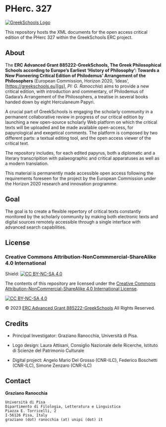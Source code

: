 # PHerc. 327
[![GreekSchools Logo][gs-logo]][gs]

This repository hosts the XML documents for the open access critical edition of the PHerc 327 within the GreekSchools ERC project. 

## About
The **ERC Advanced Grant 885222-GreekSchools, The Greek Philosophical Schools according to Europe’s Earliest ‘History of Philosophy’: Towards a New Pioneering Critical Edition of Philodemus’ Arrangement of the Philosophers** (European Commission, Horizon 2020, ‘Ideas’, [https://greekschools.eu][gs], *PI: G. Ranocchia*) aims to provide a new critical edition, with introduction and commentary, of Philodemus of Gadara’s Arrangement of the Philosophers, a treatise in several books handed down by eight Herculaneum Papyri.

A crucial part of GreekSchools is engaging the scholarly community in a permanent collaborative review in progress of our critical edition by launching a new open-source scholarly Web platform on which the critical texts will be uploaded and be made available open-access, for papyrological and exegetical comments. The platform is composed by two different parts: a textual editing tool, and the open access viewer of the critical text. 

The repository includes, for each edited papyrus, both a diplomatic and a literary transcripition with palaeographic and critical apparatuses as well as a modern translation.

This material is permanently made accessible open access following the requirements foreseen for the project by the European Commission under the Horizon 2020 research and innovation programme. 

## Goal
The goal is to create a flexible repertory of critical texts constantly monitored by the scholarly community by making both electronic texts and digital sources remotely accessible through a single interface with advanced search capabilities.

## License

### Creative Commons Attribution-NonCommmercial-ShareAlike 4.0 International
Shield: [![CC BY-NC-SA 4.0][cc-by-nc-sa-shield]][cc-by-nc-sa]

The contents of this repository are licensed under the
[Creative Commons Attribution-NonCommercial-ShareAlike 4.0 International License][cc-by-nc-sa].

[![CC BY-NC-SA 4.0][cc-by-nc-sa-image]][cc-by-nc-sa]


© 2023 [ERC Advanced Grant 885222-GreekSchools][gs] All Rights Reserved.


## Credits
* Principal Investigator: Graziano Ranocchia, Università di Pisa.

* Logo design: Laura Attisani, Consiglio Nazionale delle Ricerche, Istituto di Scienze del Patrimonio Culturale

* Digital project: Angelo Mario Del Grosso (CNR-ILC), Federico Boschetti (CNR-ILC), Simone Zenzaro (CNR-ILC)

## Contact
**Graziano Ranocchia**

	Università di Pisa
	Dipartimento di Filologia, Letteratura e Linguistica
	Piazza E. Torricelli, 2
	I-56126 Pisa, Italy
	graziano (dot) ranocchia (at) unipi (dot) it

[cc-by-nc-sa]: http://creativecommons.org/licenses/by-nc-sa/4.0/
[cc-by-nc-sa-image]: https://licensebuttons.net/l/by-nc-sa/4.0/88x31.png
[cc-by-nc-sa-shield]: https://img.shields.io/badge/License-CC%20BY--NC--SA%204.0-lightgrey.svg
[gs]: https://greekschools.eu
[gs-logo]: https://greekschools.eu/wp-content/uploads/2021/01/logo-gs.png